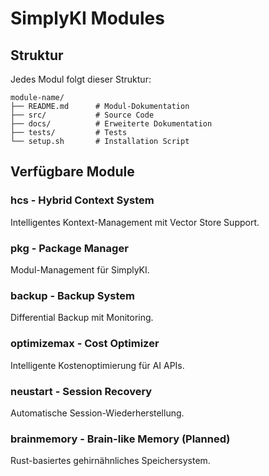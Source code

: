 # SimplyKI Modules

## Struktur
Jedes Modul folgt dieser Struktur:
```
module-name/
├── README.md      # Modul-Dokumentation
├── src/           # Source Code
├── docs/          # Erweiterte Dokumentation
├── tests/         # Tests
└── setup.sh       # Installation Script
```

## Verfügbare Module

### hcs - Hybrid Context System
Intelligentes Kontext-Management mit Vector Store Support.

### pkg - Package Manager
Modul-Management für SimplyKI.

### backup - Backup System
Differential Backup mit Monitoring.

### optimizemax - Cost Optimizer
Intelligente Kostenoptimierung für AI APIs.

### neustart - Session Recovery
Automatische Session-Wiederherstellung.

### brainmemory - Brain-like Memory (Planned)
Rust-basiertes gehirnähnliches Speichersystem.

